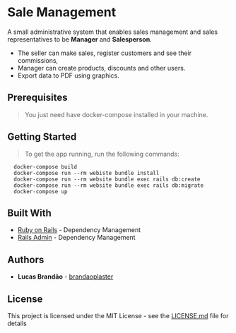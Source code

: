 # Sale Management

A small administrative system that enables sales management and sales 
representatives to be **Manager** and **Salesperson**.
* The seller can make sales, register customers and see their commissions,
* Manager can create products, discounts and other users.
* Export data to PDF using graphics.

## Prerequisites

>You just need have docker-compose installed in your machine.

## Getting Started
>To get the app running, run the following commands:

  ```docker
    docker-compose build
    docker-compose run --rm webiste bundle install
    docker-compose run --rm website bundle exec rails db:create
    docker-compose run --rm website bundle exec rails db:migrate
    docker-compose up
  ```

## Built With

* [Ruby on Rails](https://rubyonrails.org/) - Dependency Management
* [Rails Admin](https://github.com/sferik/rails_admin) - Dependency Management

## Authors

* **Lucas Brandão** - [brandaoplaster](https://github.com/brandaoplaster)

## License

This project is licensed under the MIT License - see the [LICENSE.md](LICENSE.md) file for details